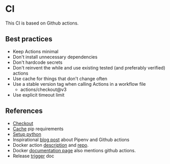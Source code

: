 # CI
This CI is based on Github actions.

## Best practices
* Keep Actions minimal
* Don't install unnecessary dependencies
* Don't hardcode secrets
* Don't reinvent the while and use existing tested (and preferably verified) actions
* Use cache for things that don't change often
* Use a stable version tag when calling Actions in a workflow file
    - actions/checkout@v3
* Use explicit timeout limit

## References
* [Checkout](https://github.com/actions/checkout)
* [Cache](https://github.com/actions/cache/blob/main/examples.md#using-pip-to-get-cache-location) pip requirements
* [Setup python](https://github.com/actions/setup-python)
* Inspirational [blog post](https://blog.dennisokeeffe.com/blog/2021-08-08-pytest-with-github-actions) about Pipenv and Github actions
* Docker action [description](https://github.com/marketplace/actions/build-and-push-docker-images) and [repo](https://github.com/docker/build-push-action).
* Docker [documentation page](https://docs.docker.com/ci-cd/github-actions/) also mentions github actions.
* Release [trigger](https://docs.github.com/en/actions/using-workflows/events-that-trigger-workflows#release) doc